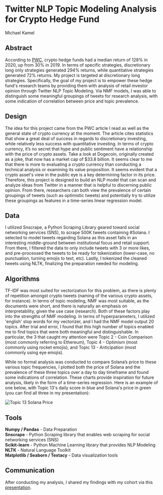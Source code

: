 # Twitter NLP Topic Modeling Analysis for Crypto Hedge Fund
Michael Kamel

## Abstract
According to [PWC](https://www.pwc.com/gx/en/financial-services/pdf/3rd-annual-pwc-elwood-aima-crypto-hedge-fund-report-(may-2021).pdf), crypto hedge funds had a median return of 128% in 2020, up from 30% in 2019. In terms of specific strategies, discretionary long only strategies generated 294% returns, while quantitative strategies generated 72% returns. My project is targeted at discretionary long strategies. Specifically, the goal of my project is to empower these hedge fund's research teams by providing them with analysis of retail investor opinion through Twitter NLP Topic Modeling. Via NMF models, I was able to distinguish some meaningful groupings of tweets for research analysis, with some indication of correlation between price and topic prevalence.

## Design
The idea for this project came from the PWC article I read as well as the general state of crypto currency at the moment. The article cites statistics that show a great deal of success in regards to discretionary investing, while relatively less success with quantitative investing. In terms of crypto currency, it’s no secret that hype and public sentiment have a relationship with the price of crypto assets. Take a look at Dogecoin, originally created as a joke, that now has a market cap of $33.8 billion. It seems clear to me that there is more to evaluating a crypto currency than conducting a technical analysis or examining its value proposition. It seems evident that a crypto asset's view in the public eye is a key determining factor in its price. Therefore, this project is designed to build an NLP model that can scan and analyze ideas from Twitter in a manner that is helpful to discerning public opinion. From there, researchers can both view the prevalence of certain groupings of tweets (such as optimistic tweets) and potentially try to utilize these groupings as features in a time-series linear regression model.


## Data
I utilized Snscrape, a Python Scraping Library geared toward social networking services (SNS), to scrape 500K tweets containing #Solana. I selected to model tweets regarding Solana as this asset falls in an interesting middle-ground between institutional focus and retail support. From there, I filtered the data to only include tweets with 3 or more likes, and pre-processed the tweets to be ready for tokenization (lower-case, no punctuation, turning emojis to text, etc). Lastly, I tokenized the cleaned tweets using NLTK, finalizing the preparation needed for modeling.

## Algorithms
TF-IDF was most suited for vectorization for this problem, as there is plenty of repetition amongst crypto tweets (naming of the various crypto assets, for instance). In terms of topic modeling, NMF was most suitable, as the documents were short, and there is naturally an emphasis on interpretability, given the use case (research). Both of these factors play into the strengths of NMF modeling. In terms of hyperparameters, I utilized 'english' stop words for my vectorizer, and I had the NMF model output 20 topics. After trial and error, I found that this high number of topics enabled me to find topics that were both meaningful and distinguishable. In particular, the 3 that caught my attention were Topic 2 - Coin Comparison (most commonly referring to Ethereum), Topic 4 - Optimism (most commonly using rocket emojis), and Topic 13 - Anticipation (most commonly using eye emojis).

While no formal analysis was conducted to compare Solana’s price to these various topic frequencies, I plotted both the price of Solana and the prevalence of these three topics over a day to day timeframe and found some indications of correlation. These charts provide inspiration for future analysis, likely in the form of a time-series regression. Here is an example of one below, with Topic 13's daily score in blue and Solana's price in green (you can find all three in my presentation):

![Topic 13   Solana Price](https://user-images.githubusercontent.com/73137112/149975613-4f77878d-f8f4-4953-9fa6-ff28a4a3d1a5.png)

## Tools
**Numpy / Pandas** - Data Preparation  
**Snscrape** - Python Scraping library that enables web scraping for social networking services (SNS)   
**Scikit-learn** - Python Machine Learning library that provides NLP Modeling      
**NLTK** - Natural Language Toolkit   
**Matplotlib / Seaborn / Textacy** - Data visualization tools 

## Communication
After conducting my analysis, I shared my findings with my cohort via this [presentation](https://github.com/Michael-A-Kamel/NLP-Project/blob/main/NLP%20Project%20Presentation.pdf).

